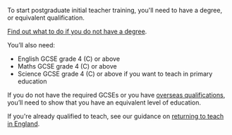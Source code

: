 To start postgraduate initial teacher training, you'll need to have a degree, or equivalent qualification.

[Find out what to do if you do not have a degree](/guidance/become-a-teacher-in-england#if-you-do-not-have-a-degree).

You’ll also need:

* English GCSE grade 4 (C) or above
* Maths GCSE grade 4 (C) or above
* Science GCSE grade 4 (C) or above if you want to teach in primary education

If you do not have the required GCSEs or you have [overseas qualifications](/international-candidates), you’ll need to show that you have an equivalent level of education.

If you're already qualified to teach, see our guidance on [returning to teach in England](/returning-to-teaching).
